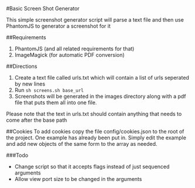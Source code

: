 #Basic Screen Shot Generator

This simple screenshot generator script will parse a text file and then use PhantomJS to generator a screenshot for it

##Requirements
1. PhantomJS (and all related requirements for that)
2. ImageMagick (for automatic PDF conversion)

##Directions

1. Create a text file called urls.txt which will contain a list of urls seperated by new lines
2. Run `sh screens.sh base_url`
3. Screenshots will be generated in the images directory along with a pdf file that puts them all into one file.

Please note that the text in urls.txt should contain anything that needs to come after the base path


##Cookies
To add cookies copy the file config/cookies.json to the root of the project. One example has already been put in. Simply edit the example and add new objects of the same form to the array as needed.

###Todo
- Change script so that it accepts flags instead of just sequenced arguments
- Allow view port size to be changed in the arguments

